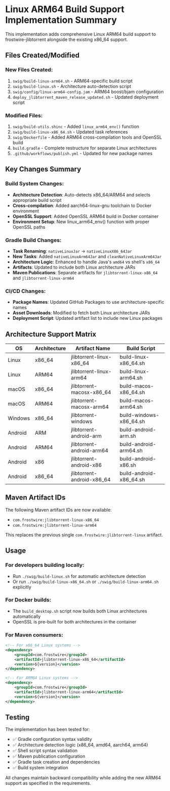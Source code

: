 # Linux ARM64 Build Support Implementation Summary

This implementation adds comprehensive Linux ARM64 build support to frostwire-jlibtorrent alongside the existing x86_64 support.

## Files Created/Modified

### New Files Created:
1. `swig/build-linux-arm64.sh` - ARM64-specific build script
2. `swig/build-linux.sh` - Architecture auto-detection script  
3. `swig/config/linux-arm64-config.jam` - ARM64 boost/bjam configuration
4. `deploy_jlibtorrent_maven_release_updated.sh` - Updated deployment script

### Modified Files:
1. `swig/build-utils.shinc` - Added `linux_arm64_env()` function
2. `swig/build-linux-x86_64.sh` - Updated task references  
3. `swig/Dockerfile` - Added ARM64 cross-compilation tools and OpenSSL build
4. `build.gradle` - Complete restructure for separate Linux architectures
5. `.github/workflows/publish.yml` - Updated for new package names

## Key Changes Summary

### Build System Changes:
- **Architecture Detection**: Auto-detects x86_64/ARM64 and selects appropriate build script
- **Cross-compilation**: Added aarch64-linux-gnu toolchain to Docker environment  
- **OpenSSL Support**: Added OpenSSL ARM64 build in Docker container
- **Environment Setup**: New linux_arm64_env() function with proper OpenSSL paths

### Gradle Build Changes:
- **Task Renaming**: `nativeLinuxJar` → `nativeLinuxX86_64Jar`
- **New Tasks**: Added `nativeLinuxArm64Jar` and `cleanNativeLinuxArm64Jar`
- **Architecture Logic**: Enhanced to handle Java's `amd64` vs shell's `x86_64`
- **Artifacts**: Updated to include both Linux architecture JARs
- **Maven Publications**: Separate artifacts for `jlibtorrent-linux-x86_64` and `jlibtorrent-linux-arm64`

### CI/CD Changes:
- **Package Names**: Updated GitHub Packages to use architecture-specific names
- **Asset Downloads**: Modified to fetch both Linux architecture JARs
- **Deployment Script**: Updated artifact list to include new Linux packages

## Architecture Support Matrix

| OS      | Architecture | Artifact Name                    | Build Script           |
|---------|-------------|----------------------------------|------------------------|
| Linux   | x86_64      | jlibtorrent-linux-x86_64        | build-linux-x86_64.sh |
| Linux   | ARM64       | jlibtorrent-linux-arm64         | build-linux-arm64.sh  |
| macOS   | x86_64      | jlibtorrent-macosx-x86_64       | build-macos-x86_64.sh |
| macOS   | ARM64       | jlibtorrent-macosx-arm64        | build-macos-arm64.sh  |
| Windows | x86_64      | jlibtorrent-windows             | build-windows-x86_64.sh|
| Android | ARM         | jlibtorrent-android-arm         | build-android-arm.sh  |
| Android | ARM64       | jlibtorrent-android-arm64       | build-android-arm64.sh|
| Android | x86         | jlibtorrent-android-x86         | build-android-x86.sh  |
| Android | x86_64      | jlibtorrent-android-x86_64      | build-android-x86_64.sh|

## Maven Artifact IDs

The following Maven artifact IDs are now available:
- `com.frostwire:jlibtorrent-linux-x86_64`
- `com.frostwire:jlibtorrent-linux-arm64`

This replaces the previous single `com.frostwire:jlibtorrent-linux` artifact.

## Usage

### For developers building locally:
- Run `./swig/build-linux.sh` for automatic architecture detection
- Or run `./swig/build-linux-x86_64.sh` or `./swig/build-linux-arm64.sh` explicitly

### For Docker builds:
- The `build_desktop.sh` script now builds both Linux architectures automatically
- OpenSSL is pre-built for both architectures in the container

### For Maven consumers:
```xml
<!-- For x86_64 Linux systems -->
<dependency>
    <groupId>com.frostwire</groupId>
    <artifactId>jlibtorrent-linux-x86_64</artifactId>
    <version>${version}</version>
</dependency>

<!-- For ARM64 Linux systems -->
<dependency>
    <groupId>com.frostwire</groupId>
    <artifactId>jlibtorrent-linux-arm64</artifactId>
    <version>${version}</version>
</dependency>
```

## Testing

The implementation has been tested for:
- ✅ Gradle configuration syntax validity
- ✅ Architecture detection logic (x86_64, amd64, aarch64, arm64)
- ✅ Shell script syntax validation
- ✅ Maven publication configuration
- ✅ Gradle task creation and dependencies
- ✅ Build system integration

All changes maintain backward compatibility while adding the new ARM64 support as specified in the requirements.